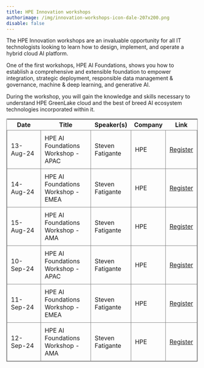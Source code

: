 ```yaml
---
title: HPE Innovation workshops
authorimage: /img/innovation-workshops-icon-dale-207x200.png
disable: false
---
```

The HPE Innovation workshops are an invaluable opportunity for all IT technologists looking to learn how to design, implement, and operate a hybrid cloud AI platform. 

One of the first workshops, HPE AI Foundations, shows you how to establish a comprehensive and extensible foundation to empower integration, strategic deployment, responsible data management & governance, machine & deep learning, and generative AI. 

During the workshop, you will gain the knowledge and skills necessary to understand HPE GreenLake cloud and the best of breed AI ecosystem technologies incorporated within it.

<style>
table {
    display: block;
    width: 100%;
    width: max-content;
    max-width: 100%;
    overflow: auto; 
     -webkit-box-shadow: none;
    -moz-box-shadow: none;
    box-shadow: none; 
    border:1px solid grey;
}
td {
   -webkit-box-shadow: none;
    -moz-box-shadow: none;
    box-shadow: none;
    border:1px solid grey;
    text-align: left !important; 
    padding: 10px !important;
}
thead tr:first-child td {
  -webkit-box-shadow: none;
  -moz-box-shadow: none;
  box-shadow: none;
  border:1px solid grey;
  text-align: center !important; 
  padding: 20px !important; 
  font-weight: bold !important;
}
</style>

| &nbsp;&nbsp;&nbsp;&nbsp;Date&nbsp;&nbsp;&nbsp;&nbsp; | Title                                                                                                                                                                                                                               | Speaker(s)                                                     | Company                    | Link                                                                                                        |
| ---------------------------------------------------- | ----------------------------------------------------------------------------------------------------------------------------------------------------------------------------------------------------------------------------------- | -------------------------------------------------------------- | -------------------------- | ----------------------------------------------------------------------------------------------------------- |
| 13-Aug-24                                            | HPE AI Foundations Workshop - APAC | Steven Fatigante | HPE             | [Register](https://hpe.zoom.us/webinar/register/WN_ZZ2XTd4mS3WJ-K-HCduzBw#/registration) |
| 14-Aug-24                                            | HPE AI Foundations Workshop - EMEA | Steven Fatigante | HPE             | [Register](https://hpe.zoom.us/webinar/register/WN_uwQZY46XSTOxQfkiOTdB7A#/registration) |
| 15-Aug-24                                            | HPE AI Foundations Workshop - AMA | Steven Fatigante | HPE             | [Register](https://hpe.zoom.us/webinar/register/WN_4ywnxONUS1CnIoOO6fPh9Q#/registration) |
| 10-Sep-24                                            | HPE AI Foundations Workshop - APAC | Steven Fatigante | HPE             | [Register](https://hpe.zoom.us/webinar/register/WN_ofub1gi-T8Of4ZuN0nEG2Q#/registration) |
| 11-Sep-24                                            | HPE AI Foundations Workshop - EMEA | Steven Fatigante | HPE             | [Register](https://hpe.zoom.us/webinar/register/WN_XDGTM7-HTo6eLV8HEbxrfA#/registration) |
| 12-Sep-24                                            | HPE AI Foundations Workshop - AMA | Steven Fatigante | HPE             | [Register](https://hpe.zoom.us/webinar/register/WN_h4NhbzWYTjieyEXrElilVg#/registration) |
